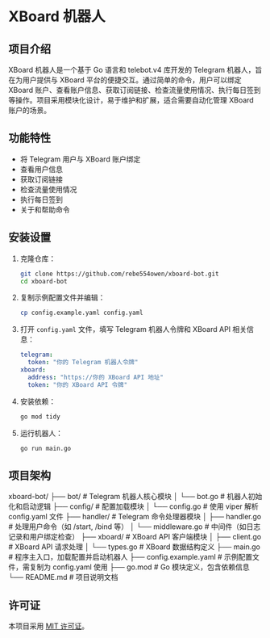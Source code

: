 # XBoard 机器人

## 项目介绍
XBoard 机器人是一个基于 Go 语言和 telebot.v4 库开发的 Telegram 机器人，旨在为用户提供与 XBoard 平台的便捷交互。通过简单的命令，用户可以绑定 XBoard 账户、查看账户信息、获取订阅链接、检查流量使用情况、执行每日签到等操作。项目采用模块化设计，易于维护和扩展，适合需要自动化管理 XBoard 账户的场景。

## 功能特性
- 将 Telegram 用户与 XBoard 账户绑定
- 查看用户信息
- 获取订阅链接
- 检查流量使用情况
- 执行每日签到
- 关于和帮助命令

## 安装设置
1. 克隆仓库：
   ```bash
   git clone https://github.com/rebe554owen/xboard-bot.git
   cd xboard-bot
   ```
2. 复制示例配置文件并编辑：
   ```bash
   cp config.example.yaml config.yaml
   ```
3. 打开 `config.yaml` 文件，填写 Telegram 机器人令牌和 XBoard API 相关信息：
   ```yaml
   telegram:
     token: "你的 Telegram 机器人令牌"
   xboard:
     address: "https://你的 XBoard API 地址"
     token: "你的 XBoard API 令牌"
   ```
4. 安装依赖：
   ```bash
   go mod tidy
   ```
5. 运行机器人：
   ```bash
   go run main.go
   ```

## 项目架构
xboard-bot/
├── bot/                        # Telegram 机器人核心模块
│   └── bot.go                  # 机器人初始化和启动逻辑
├── config/                     # 配置加载模块
│   └── config.go               # 使用 viper 解析 config.yaml 文件
├── handler/                    # Telegram 命令处理器模块
│   ├── handler.go              # 处理用户命令（如 /start, /bind 等）
│   └── middleware.go           # 中间件（如日志记录和用户绑定检查）
├── xboard/                     # XBoard API 客户端模块
│   ├── client.go               # XBoard API 请求处理
│   └── types.go                # XBoard 数据结构定义
├── main.go                     # 程序主入口，加载配置并启动机器人
├── config.example.yaml         # 示例配置文件，需复制为 config.yaml 使用
├── go.mod                      # Go 模块定义，包含依赖信息
└── README.md                   # 项目说明文档
  
## 许可证
本项目采用 [MIT 许可证](https://opensource.org/licenses/MIT)。
